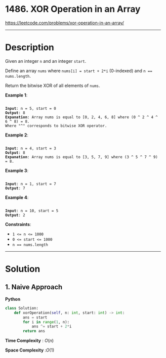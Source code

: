 # 1486. XOR Operation in an Array

https://leetcode.com/problems/xor-operation-in-an-array/

---

# Description

Given an integer `n` and an integer `start`.

Define an array `nums` where `nums[i] = start + 2*i` (0-indexed) and `n == nums.length`.

Return the bitwise XOR of all elements of `nums`.

**Example 1**:

<pre><code>
<b>Input</b>: n = 5, start = 0
<b>Output</b>: 8
<b>Expanation</b>: Array nums is equal to [0, 2, 4, 6, 8] where (0 ^ 2 ^ 4 ^ 6 ^ 8) = 8.
Where "^" corresponds to bitwise XOR operator.
</code></pre>

**Example 2**:

<pre><code>
<b>Input</b>: n = 4, start = 3
<b>Output</b>: 8
<b>Expanation</b>: Array nums is equal to [3, 5, 7, 9] where (3 ^ 5 ^ 7 ^ 9) = 8.
</code></pre>

**Example 3**:

<pre><code>
<b>Input</b>: n = 1, start = 7
<b>Output</b>: 7
</code></pre>

**Example 4**:

<pre><code>
<b>Input</b>: n = 10, start = 5
<b>Output</b>: 2
</code></pre>

**Constraints**:

- `1 <= n <= 1000`
- `0 <= start <= 1000`
- `n == nums.length`

---

# Solution

## 1. Naive Approach

**Python**
```python
class Solution:
    def xorOperation(self, n: int, start: int) -> int:
        ans = start
        for i in range(1, n):
            ans ^= start + 2*i
        return ans
```

**Time Complexity** : $O(n)$

**Space Complexity** :$O(1)$